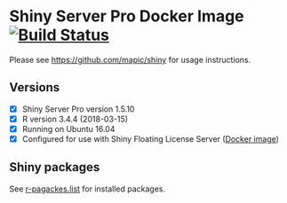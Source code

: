 # Shiny Server Pro Docker Image [![Build Status](https://travis-ci.org/mapic/shiny-nginx.docker.svg?branch=master)](https://travis-ci.org/mapic/shiny-nginx.docker)

Please see https://github.com/mapic/shiny for usage instructions.

## Versions
- [x] Shiny Server Pro version 1.5.10
- [x] R version 3.4.4 (2018-03-15)
- [x] Running on Ubuntu 16.04
- [x] Configured for use with Shiny Floating License Server ([Docker image](https://github.com/mapic/shiny-floating-license-server.docker))

## Shiny packages
See [r-pagackes.list](https://github.com/mapic/shiny-server-pro.docker/blob/master/r-packages.list) for installed packages.